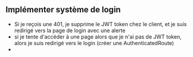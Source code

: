 ## Implémenter système de login

<!-- -   créer page /sign-up -->
<!-- -   page sign-up contient e-mail et mot de passe -->
<!-- -   page sign-in contient bouton "Créer un compte" -->
<!-- -   créer une entité users : email, hashedPassword, unicité sur email -->

<!-- -   créer une route server POST /users qui créé un user avec username, et qui hash le password -->
<!-- -   quand je clique sur le bouton, je créé un user avec le bon username et password -->

<!-- -   créer page /sign-in -->
<!-- -   page sign-in contient email et mot de passe -->
<!-- -   page sign in contient bouton se connecter -->

<!-- -   créer une route server GET /login qui trouve l'utilisateur, et vérifie si son mot de passe correspond. Si oui, renvoie un JWT token -->
<!-- -   quand je clique sur le bouton sign-in, j'envoie le mdp et email et je reçois un jwt -->

<!-- -   quand je reçois le JWT, je le stocke dans le localstorage -->

<!-- -   dans tous mes appels API, j'ajoute le Bearer à Authorization -->

<!-- -   dans buildController, j'ajoute l'option pour demander le signup -->

<!-- -   dans buildController, si l'option est activée, je vérifie le JWT token. S'il est OK, je continue, sinon je renvoie 401 -->

<!-- -   interdire la consultation de l'exam si on n'en est pas le propriétaire -->

<!-- -   binder l'exam à l'user si c'est lui qui le créé -->

-   Si je reçois une 401, je supprime le JWT token chez le client, et je suis redirigé vers la page de login avec une alerte
-   si je tente d'accéder à une page alors que je n'ai pas de JWT token, alors je suis redirigé vers le login (créer une AuthenticatedRoute)
-
